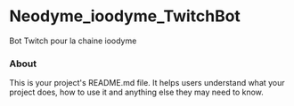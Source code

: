 Neodyme_ioodyme_TwitchBot
=========================

Bot Twitch pour la chaine ioodyme

### About

This is your project's README.md file. It helps users understand what your
project does, how to use it and anything else they may need to know.
